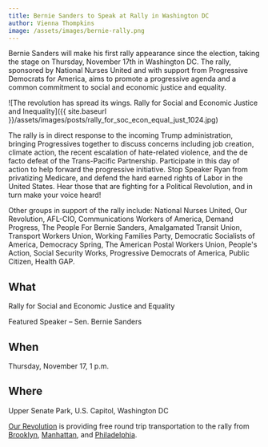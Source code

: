 ```yaml
---
title: Bernie Sanders to Speak at Rally in Washington DC
author: Vienna Thompkins
image: /assets/images/bernie-rally.png
---
```


Bernie Sanders will make his first rally appearance since the election, taking the stage on Thursday, November 17th in Washington DC. The rally, sponsored by National Nurses United and with support from Progressive Democrats for America, aims to promote a progressive agenda and a common commitment to social and economic justice and equality. 


![The revolution has spread its wings. Rally for Social and Economic Justice and Inequality]({{ site.baseurl }}/assets/images/posts/rally_for_soc_econ_equal_just_1024.jpg)


The rally is in direct response to the incoming Trump administration, bringing Progressives together to discuss 
concerns including job creation, climate action, the recent escalation of hate-related violence, and the de facto 
defeat of the Trans-Pacific Partnership. Participate in this day of action to help forward the progressive initiative. 
Stop Speaker Ryan from privatizing Medicare, and defend the hard earned rights of Labor in the United States. Hear 
those that are fighting for a Political Revolution, and in turn make your voice heard!


Other groups in support of the rally include: National Nurses United, Our Revolution, AFL-CIO, Communications Workers of 
America, Demand Progress, The People For Bernie Sanders, Amalgamated Transit Union, Transport Workers Union, Working 
Families Party, Democratic Socialists of America, Democracy Spring, The American Postal Workers Union, People's Action, 
Social Security Works, Progressive Democrats of America, Public Citizen, Health GAP.


## What
Rally for Social and Economic Justice and Equality

Featured Speaker – Sen. Bernie Sanders
## When
Thursday, November 17, 1 p.m.
## Where
Upper Senate Park, U.S. Capitol, Washington DC


[Our Revolution](https://go.ourrevolution.com/page/event/detail/volunteeractivityormeeting/gplgcf) is providing free round trip transportation to the rally from [Brooklyn](https://goo.gl/forms/dr3OfqAj8YfGxU5f1), [Manhattan](https://goo.gl/forms/7b7QasyATyRuSMA33), and [Philadelphia](https://goo.gl/forms/UtjWSynXznuEbVl93).

